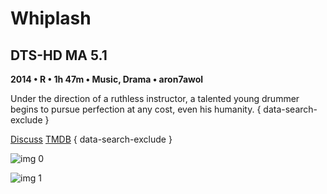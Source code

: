 # Whiplash

## DTS-HD MA 5.1

**2014 • R • 1h 47m • Music, Drama • aron7awol**

Under the direction of a ruthless instructor, a talented young drummer begins to pursue perfection at any cost, even his humanity.
{ data-search-exclude }

[Discuss](https://www.avsforum.com/threads/bass-eq-for-filtered-movies.2995212/post-57726252)  [TMDB](https://www.themoviedb.org/movie/244786)
{ data-search-exclude }

![img 0](https://i.imgur.com/AwAxXgj.jpg)

![img 1](https://i.imgur.com/lmKtm54.png)

